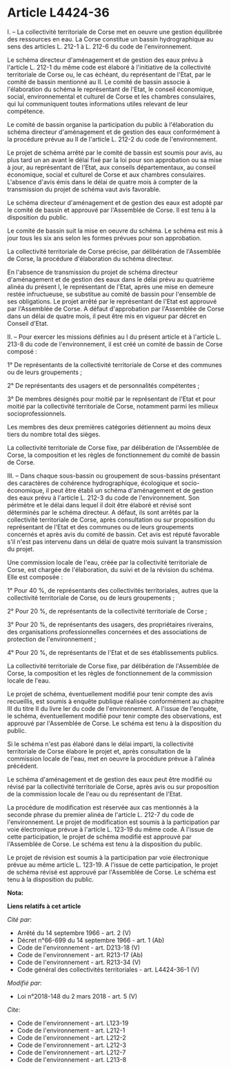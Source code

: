 # Article L4424-36

I. – La collectivité territoriale de Corse met en oeuvre une gestion équilibrée des ressources en eau. La Corse constitue un
bassin hydrographique au sens des articles L. 212-1 à L. 212-6 du code de l'environnement.

Le schéma directeur d'aménagement et de gestion des eaux prévu à l'article L. 212-1 du même code est élaboré à l'initiative
de la collectivité territoriale de Corse ou, le cas échéant, du représentant de l'Etat, par le comité de bassin mentionné au
II. Le comité de bassin associe à l'élaboration du schéma le représentant de l'Etat, le conseil économique, social,
environnemental et culturel de Corse et les chambres consulaires, qui lui communiquent toutes informations utiles relevant de
leur compétence.

Le comité de bassin organise la participation du public à l'élaboration du schéma directeur d'aménagement et de gestion des
eaux conformément à la procédure prévue au II de l'article L. 212-2 du code de l'environnement.

Le projet de schéma arrêté par le comité de bassin est soumis pour avis, au plus tard un an avant le délai fixé par la loi
pour son approbation ou sa mise à jour, au représentant de l'Etat, aux conseils départementaux, au conseil économique, social
et culturel de Corse et aux chambres consulaires. L'absence d'avis émis dans le délai de quatre mois à compter de la
transmission du projet de schéma vaut avis favorable.

Le schéma directeur d'aménagement et de gestion des eaux est adopté par le comité de bassin et approuvé par l'Assemblée de
Corse. Il est tenu à la disposition du public.

Le comité de bassin suit la mise en oeuvre du schéma. Le schéma est mis à jour tous les six ans selon les formes prévues pour
son approbation.

La collectivité territoriale de Corse précise, par délibération de l'Assemblée de Corse, la procédure d'élaboration du schéma
directeur.

En l'absence de transmission du projet de schéma directeur d'aménagement et de gestion des eaux dans le délai prévu au
quatrième alinéa du présent I, le représentant de l'Etat, après une mise en demeure restée infructueuse, se substitue au
comité de bassin pour l'ensemble de ses obligations. Le projet arrêté par le représentant de l'Etat est approuvé par
l'Assemblée de Corse. A défaut d'approbation par l'Assemblée de Corse dans un délai de quatre mois, il peut être mis en
vigueur par décret en Conseil d'Etat.

II. – Pour exercer les missions définies au I du présent article et à l'article L. 213-8 du code de l'environnement, il est
créé un comité de bassin de Corse composé :

1° De représentants de la collectivité territoriale de Corse et des communes ou de leurs groupements ;

2° De représentants des usagers et de personnalités compétentes ;

3° De membres désignés pour moitié par le représentant de l'Etat et pour moitié par la collectivité territoriale de Corse,
notamment parmi les milieux socioprofessionnels.

Les membres des deux premières catégories détiennent au moins deux tiers du nombre total des sièges.

La collectivité territoriale de Corse fixe, par délibération de l'Assemblée de Corse, la composition et les règles de
fonctionnement du comité de bassin de Corse.

III. – Dans chaque sous-bassin ou groupement de sous-bassins présentant des caractères de cohérence hydrographique,
écologique et socio-économique, il peut être établi un schéma d'aménagement et de gestion des eaux prévu à l'article L. 212-3
du code de l'environnement. Son périmètre et le délai dans lequel il doit être élaboré et révisé sont déterminés par le
schéma directeur. A défaut, ils sont arrêtés par la collectivité territoriale de Corse, après consultation ou sur proposition
du représentant de l'Etat et des communes ou de leurs groupements concernés et après avis du comité de bassin. Cet avis est
réputé favorable s'il n'est pas intervenu dans un délai de quatre mois suivant la transmission du projet.

Une commission locale de l'eau, créée par la collectivité territoriale de Corse, est chargée de l'élaboration, du suivi et de
la révision du schéma. Elle est composée :

1° Pour 40 %, de représentants des collectivités territoriales, autres que la collectivité territoriale de Corse, ou de leurs
groupements ;

2° Pour 20 %, de représentants de la collectivité territoriale de Corse ;

3° Pour 20 %, de représentants des usagers, des propriétaires riverains, des organisations professionnelles concernées et des
associations de protection de l'environnement ;

4° Pour 20 %, de représentants de l'Etat et de ses établissements publics.

La collectivité territoriale de Corse fixe, par délibération de l'Assemblée de Corse, la composition et les règles de
fonctionnement de la commission locale de l'eau.

Le projet de schéma, éventuellement modifié pour tenir compte des avis recueillis, est soumis à enquête publique réalisée
conformément au chapitre III du titre II du livre Ier du code de l'environnement. A l'issue de l'enquête, le schéma,
éventuellement modifié pour tenir compte des observations, est approuvé par l'Assemblée de Corse. Le schéma est tenu à la
disposition du public.

Si le schéma n'est pas élaboré dans le délai imparti, la collectivité territoriale de Corse élabore le projet et, après
consultation de la commission locale de l'eau, met en oeuvre la procédure prévue à l'alinéa précédent.

Le schéma d'aménagement et de gestion des eaux peut être modifié ou révisé par la collectivité territoriale de Corse, après
avis ou sur proposition de la commission locale de l'eau ou du représentant de l'Etat.

La procédure de modification est réservée aux cas mentionnés à la seconde phrase du premier alinéa de l'article L. 212-7 du
code de l'environnement. Le projet de modification est soumis à la participation par voie électronique prévue à l'article L.
123-19 du même code. A l'issue de cette participation, le projet de schéma modifié est approuvé par l'Assemblée de Corse. Le
schéma est tenu à la disposition du public.

Le projet de révision est soumis à la participation par voie électronique prévue au même article L. 123-19. A l'issue de
cette participation, le projet de schéma révisé est approuvé par l'Assemblée de Corse. Le schéma est tenu à la disposition du
public.

**Nota:**



**Liens relatifs à cet article**

_Cité par_:

  - Arrêté du 14 septembre 1966 - art. 2 (V)
  - Décret n°66-699 du 14 septembre 1966 - art. 1 (Ab)
  - Code de l'environnement - art. D213-18 (V)
  - Code de l'environnement - art. R213-17 (Ab)
  - Code de l'environnement - art. R213-34 (V)
  - Code général des collectivités territoriales - art. L4424-36-1 (V)

_Modifié par_:

  - Loi n°2018-148 du 2 mars 2018 - art. 5 (V)

_Cite_:

  - Code de l'environnement - art. L123-19
  - Code de l'environnement - art. L212-1
  - Code de l'environnement - art. L212-2
  - Code de l'environnement - art. L212-3
  - Code de l'environnement - art. L212-7
  - Code de l'environnement - art. L213-8
